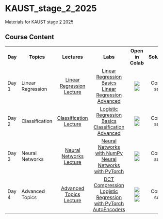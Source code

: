 # KAUST_stage_2_2025

Materials for KAUST stage 2 2025

## Course Content

<table>
  <tr>
    <th><b>Day</b></th>
    <th><b>Topics</b></th>
    <th><b>Lectures</b></th>
    <th><b>Labs</b></th>
    <th><b>Open in Colab</b></th>
    <th><b>Solutions</b></th>
  </tr>
  <tr>
    <td>Day 1</td>
    <td>Linear Regression</td>
    <td align="center">
      <a href="day1_lecture_Linear_Regression.pdf">Linear Regression Lecture</a>
    </td>
    <td align="center">
      <a href="day1_Linear_Regression_Basics.ipynb">Linear Regression Basics</a><br>
      <a href="day1_Lab_Linear_Regression_Advanced.ipynb">Linear Regression Advanced</a>
    </td>
    <td align="center">
      <a href="https://colab.research.google.com/github/JK-c66/KAUST_stage_2_2025/blob/main/Labs/day1_Linear_Regression_Basics.ipynb"><img src="https://colab.research.google.com/assets/colab-badge.svg"></a><br>
      <a href="https://colab.research.google.com/github/JK-c66/KAUST_stage_2_2025/blob/main/Labs/day1_Lab_Linear_Regression_Advanced.ipynb"><img src="https://colab.research.google.com/assets/colab-badge.svg"></a>
    </td>
    <td align="center">
      Coming soon
    </td>
  </tr>
  <tr>
    <td>Day 2</td>
    <td>Classification</td>
    <td align="center">
      <a href="day2_lecture_Classification.pdf">Classification Lecture</a>
    </td>
    <td align="center">
      <a href="day2_Logistic_Regression_Basics.ipynb">Logistic Regression Basics</a><br>
      <a href="day2_Lab_Classification_Advanced.ipynb">Classification Advanced</a>
    </td>
    <td align="center">
      <a href="https://colab.research.google.com/github/JK-c66/KAUST_stage_2_2025/blob/main/Labs/day2_Logistic_Regression_Basics.ipynb"><img src="https://colab.research.google.com/assets/colab-badge.svg"></a><br>
      <a href="https://colab.research.google.com/github/JK-c66/KAUST_stage_2_2025/blob/main/Labs/day2_Lab_Classification_Advanced.ipynb"><img src="https://colab.research.google.com/assets/colab-badge.svg"></a>
    </td>
    <td align="center">
      Coming soon
    </td>
  </tr>
  <tr>
    <td>Day 3</td>
    <td>Neural Networks</td>
    <td align="center">
      <a href="day3_lecture_Neural_Networks.pdf">Neural Networks Lecture</a>
    </td>
    <td align="center">
      <a href="day3_NN_Numpy_MNIST.ipynb">Neural Networks with NumPy</a><br>
      <a href="day3_NN_Pytorch_MNIST.ipynb">Neural Networks with PyTorch</a>
    </td>
    <td align="center">
      <a href="https://colab.research.google.com/github/JK-c66/KAUST_stage_2_2025/blob/main/Labs/day3_NN_Numpy_MNIST.ipynb"><img src="https://colab.research.google.com/assets/colab-badge.svg"></a><br>
      <a href="https://colab.research.google.com/github/JK-c66/KAUST_stage_2_2025/blob/main/Labs/day3_NN_Pytorch_MNIST.ipynb"><img src="https://colab.research.google.com/assets/colab-badge.svg"></a>
    </td>
    <td align="center">
      Coming soon
    </td>
  </tr>
  <tr>
    <td>Day 4</td>
    <td>Advanced Topics</td>
    <td align="center">
      <a href="day4_lecture_Advanced_Topics.pdf">Advanced Topics Lecture</a>
    </td>
    <td align="center">
      <a href="day4_DCT_Compression_Numpy.ipynb">DCT Compression</a><br>
      <a href="day4_Logistic_Regression_Pytorch_Breast_Cancer.ipynb">Logistic Regression with PyTorch</a><br>
      <a href="day4_Pytorch_Linear_NN_MNIST_AutoEncoder.ipynb">AutoEncoders</a>
    </td>
    <td align="center">
      <a href="https://colab.research.google.com/github/JK-c66/KAUST_stage_2_2025/blob/main/Labs/day4_DCT_Compression_Numpy.ipynb"><img src="https://colab.research.google.com/assets/colab-badge.svg"></a><br>
      <a href="https://colab.research.google.com/github/JK-c66/KAUST_stage_2_2025/blob/main/Labs/day4_Logistic_Regression_Pytorch_Breast_Cancer.ipynb"><img src="https://colab.research.google.com/assets/colab-badge.svg"></a><br>
      <a href="https://colab.research.google.com/github/JK-c66/KAUST_stage_2_2025/blob/main/Labs/day4_Pytorch_Linear_NN_MNIST_AutoEncoder.ipynb"><img src="https://colab.research.google.com/assets/colab-badge.svg"></a>
    </td>
    <td align="center">
      Coming soon
    </td>
  </tr>
</table>
